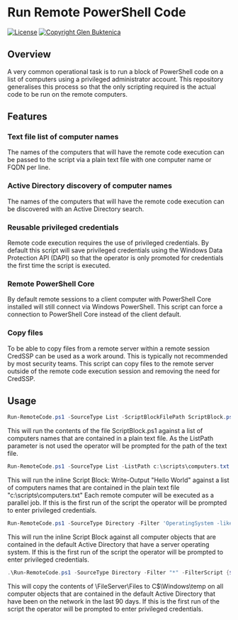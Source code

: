 # Run Remote PowerShell Code

[![License](https://img.shields.io/badge/License-MIT-blue.svg)](https://opensource.org/licenses/MIT)
[![Copyright Glen Buktenica](https://img.shields.io/badge/Copyright-Glen_Buktenica-blue.svg)](http://buktenica.com)

## Overview

A very common operational task is to run a block of PowerShell code on a list of computers using a privileged administrator account. This repository generalises this process so that the only scripting required is the actual code to be run on the remote computers.

## Features

### Text file list of computer names

The names of the computers that will have the remote code execution can be passed to the script via a plain text file with one computer name or FQDN per line.

### Active Directory discovery of computer names

The names of the computers that will have the remote code execution can be discovered with an Active Directory search.

### Reusable privileged credentials

Remote code execution requires the use of privileged credentials. By default this script will save privileged credentials using the Windows Data Protection API (DAPI) so that the operator is only promoted for credentials the first time the script is executed.

### Remote PowerShell Core

By default remote sessions to a client computer with PowerShell Core installed will still connect via Windows PowerShell. This script can force a connection to PowerShell Core instead of the client default.

### Copy files

To be able to copy files from a remote server within a remote session CredSSP can be used as a work around. This is typically not recommended by most security teams.
This script can copy files to the remote server outside of the remote code execution session and removing the need for CredSSP.

## Usage

```powershell
Run-RemoteCode.ps1 -SourceType List -ScriptBlockFilePath ScriptBlock.ps1
```

This will run the contents of the file ScriptBlock.ps1 against a list of computers names that are contained in a plain text file.
As the ListPath parameter is not used the operator will be prompted for the path of the text file.

```powershell
Run-RemoteCode.ps1 -SourceType List -ListPath c:\scripts\computers.txt -ScriptBlock {Write-Output "Hello World"} -AsJob
```

This will run the inline Script Block:
    Write-Output "Hello World"
against a list of computers names that are contained in the plain text file "c:\scripts\computers.txt"
Each remote computer will be executed as a parallel job.
If this is the first run of the script the operator will be prompted to enter privileged credentials.

```powershell
Run-RemoteCode.ps1 -SourceType Directory -Filter 'OperatingSystem -like "*server*"' -ScriptBlock {Write-Output "Hello World"}
```

This will run the inline Script Block against all computer objects that are contained in the default Active Directory that have a server operating system.
If this is the first run of the script the operator will be prompted to enter privileged credentials.

```powershell
.\Run-RemoteCode.ps1 -SourceType Directory -Filter "*" -FilterScript {$_.PasswordLastSet -ge ((Get-Date).AddDays(-90))} -SourcePath \\FileServer\Files -DestinationPath C$\Windows\temp
```

This will copy the contents of \\FileServer\Files to C$\Windows\temp on all computer objects that are contained in the default Active Directory that have been on the network in the last 90 days.
If this is the first run of the script the operator will be prompted to enter privileged credentials.
